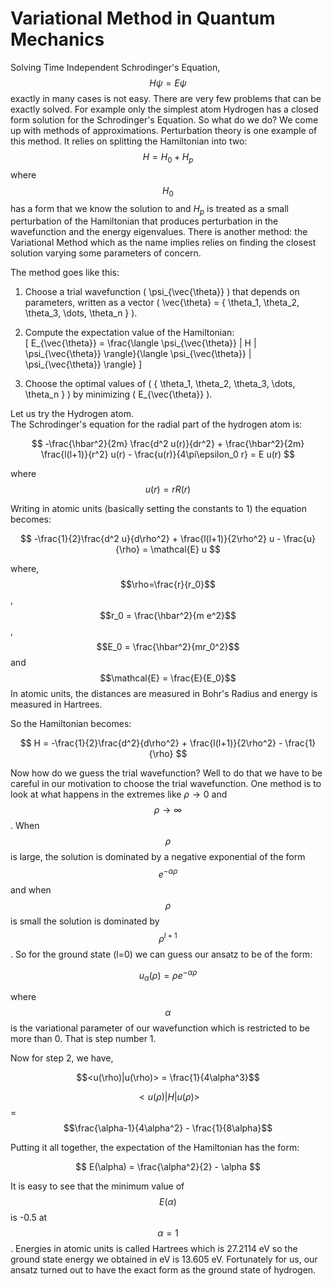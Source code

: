 
# Variational Method in Quantum Mechanics 

Solving Time Independent Schrodinger's Equation, 
$$
H\psi = E\psi
$$
exactly in many cases is not easy. There are very few problems that can be exactly solved. For example only the simplest atom Hydrogen has a closed form solution for the Schrodinger's Equation. So what do we do? We come up with methods of approximations.  Perturbation theory is one example of this method. It relies on splitting the Hamiltonian into two: $$H = H_0 + H_p$$ where $$H_0$$ has a form that we know the solution to and $H_p$ is treated as a small perturbation of the Hamiltonian that produces perturbation in the wavefunction and the energy eigenvalues. There is another method: the Variational Method which as the name implies relies on finding the closest solution varying some parameters of concern. 

The method goes like this: 
1. Choose a trial wavefunction \( \psi_{\vec{\theta}} \) that depends on parameters, written as a vector \( \vec{\theta} = \{ \theta_1, \theta_2, \theta_3, \dots, \theta_n \} \).  

2. Compute the expectation value of the Hamiltonian:  
   \[
   E_{\vec{\theta}} = \frac{\langle \psi_{\vec{\theta}} | H | \psi_{\vec{\theta}} \rangle}{\langle \psi_{\vec{\theta}} | \psi_{\vec{\theta}} \rangle}
   \]  

3. Choose the optimal values of \( \{ \theta_1, \theta_2, \theta_3, \dots, \theta_n \} \) by minimizing \( E_{\vec{\theta}} \).  

Let us try the Hydrogen atom.  
The Schrodinger's equation for the radial part of the hydrogen atom is:

$$
-\frac{\hbar^2}{2m} \frac{d^2 u(r)}{dr^2} + \frac{\hbar^2}{2m} \frac{l(l+1)}{r^2} u(r) - \frac{u(r)}{4\pi\epsilon_0 r} = E u(r)
$$

where $$u(r) = rR(r)$$ 
 
Writing in atomic units (basically setting the constants to 1) the equation becomes:

$$
-\frac{1}{2}\frac{d^2 u}{d\rho^2} + \frac{l(l+1)}{2\rho^2} u - \frac{u}{\rho} = \mathcal{E} u
$$

where, 
$$\rho=\frac{r}{r_0}$$,
$$r_0 = \frac{\hbar^2}{m e^2}$$,
$$E_0 = \frac{\hbar^2}{mr_0^2}$$ and 
$$\mathcal{E} = \frac{E}{E_0}$$
In atomic units, the distances are measured in Bohr's Radius and energy is measured in Hartrees. 

So the Hamiltonian becomes: 

$$
H = -\frac{1}{2}\frac{d^2}{d\rho^2} + \frac{l(l+1)}{2\rho^2} - \frac{1}{\rho}
$$

Now how do we guess the trial wavefunction?  Well to do that we have to be careful in our motivation to choose the trial wavefunction. One method is to look at what happens in the extremes like $\rho \to 0$ and $$\rho \to \infty$$. When $$\rho$$ is large,  the solution is dominated by a negative exponential of the form $$e^{-\alpha\rho}$$ and when  $$\rho$$ is small the solution is dominated by $$\rho^{l+1}$$. So for the ground state (l=0) we can guess our ansatz to be of the form:

$$
u_\alpha(\rho) = \rho e^{-\alpha \rho}
$$

where $$\alpha$$ is the variational parameter of our wavefunction which is restricted to be more than 0. That is step number 1. 

Now for step 2, we have, 

$$<u(\rho)|u(\rho)> = \frac{1}{4\alpha^3}$$

$$<u(\rho)|H|u(\rho)>$$ = $$\frac{\alpha-1}{4\alpha^2} - \frac{1}{8\alpha}$$

Putting it all together, the expectation of the Hamiltonian has the form:

$$
E(\alpha) = \frac{\alpha^2}{2} - \alpha
$$

It is easy to see that the minimum value of $$E(\alpha)$$ is -0.5 at $$\alpha=1$$. Energies in atomic units is called Hartrees which is 27.2114 eV so the ground state energy we obtained in eV is 13.605 eV. Fortunately for us, our ansatz turned out to have the exact form as the ground state of hydrogen.     

<script type="text/javascript" async
  src="https://polyfill.io/v3/polyfill.min.js?features=es6">
</script>
<script type="text/javascript" async
  src="https://cdn.jsdelivr.net/npm/mathjax@3/es5/tex-mml-chtml.js">
</script>
